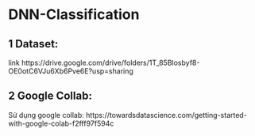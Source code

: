 # DNN-Classification
## 1 Dataset: 
<p> link https://drive.google.com/drive/folders/1T_85Blosbyf8-OE0otC6VJu6Xb6Pve6E?usp=sharing </p>

## 2 Google Collab:

<p> Sử dụng google collab: <a> https://towardsdatascience.com/getting-started-with-google-colab-f2fff97f594c </a> </p>

